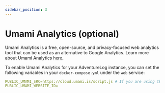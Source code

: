 ```yaml
---
sidebar_position: 3
---
```


# Umami Analytics (optional)

Umami Analytics is a free, open-source, and privacy-focused web analytics tool that can be used as an alternative to Google Analytics. Learn more about Umami Analytics [here](https://umami.is/).

To enable Umami Analytics for your AdventureLog instance, you can set the following variables in your `docker-compose.yml` under the `web` service:

```yaml
PUBLIC_UMAMI_SRC=https://cloud.umami.is/script.js # If you are using the hosted version of Umami
PUBLIC_UMAMI_WEBSITE_ID=
```
